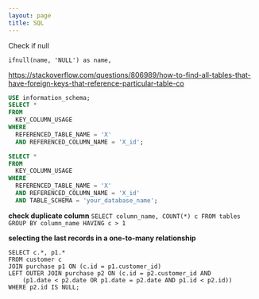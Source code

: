 ```yaml
---
layout: page
title: SQL
---
```


Check if null

`ifnull(name, 'NULL') as name,`

https://stackoverflow.com/questions/806989/how-to-find-all-tables-that-have-foreign-keys-that-reference-particular-table-co

```sql
USE information_schema;
SELECT *
FROM
  KEY_COLUMN_USAGE
WHERE
  REFERENCED_TABLE_NAME = 'X'
  AND REFERENCED_COLUMN_NAME = 'X_id';

```


```sql
SELECT *
FROM
  KEY_COLUMN_USAGE
WHERE
  REFERENCED_TABLE_NAME = 'X'
  AND REFERENCED_COLUMN_NAME = 'X_id'
  AND TABLE_SCHEMA = 'your_database_name';

```

**check duplicate column**
`SELECT column_name, COUNT(*) c FROM tables GROUP BY column_name HAVING c > 1`


**selecting the last records in a one-to-many relationship**
```
SELECT c.*, p1.*
FROM customer c
JOIN purchase p1 ON (c.id = p1.customer_id)
LEFT OUTER JOIN purchase p2 ON (c.id = p2.customer_id AND 
    (p1.date < p2.date OR p1.date = p2.date AND p1.id < p2.id))
WHERE p2.id IS NULL;
```
